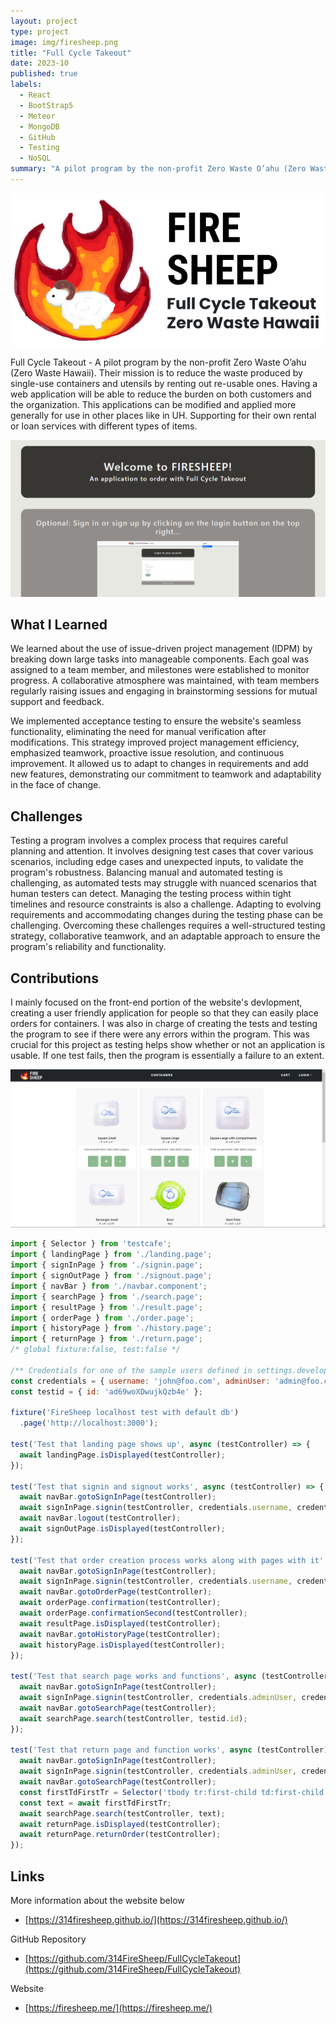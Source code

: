 ```yaml
---
layout: project
type: project
image: img/firesheep.png
title: "Full Cycle Takeout"
date: 2023-10
published: true
labels:
  - React
  - BootStrap5
  - Meteor
  - MongoDB
  - GitHub
  - Testing
  - NoSQL
summary: "A pilot program by the non-profit Zero Waste O’ahu (Zero Waste Hawaii). Their mission is to reduce the waste produced by single-use containers and utensils by renting out re-usable ones. Having a web application will be able to reduce the burden on both customers and the organization."
---
```


<img class="img-fluid" src="../img/FireSheep-FCTWhite.png">

Full Cycle Takeout - A pilot program by the non-profit Zero Waste O’ahu (Zero Waste Hawaii). Their mission is to reduce the waste produced by single-use containers and utensils by renting out re-usable ones. Having a web application will be able to reduce the burden on both customers and the organization. This applications can be modified and applied more generally for use in other places like in UH. Supporting for their own rental or loan services with different types of items.

<img class="img-fluid" src="../img/Landing-Final.png">

## What I Learned

We learned about the use of issue-driven project management (IDPM) by breaking down large tasks into manageable components. Each goal was assigned to a team member, and milestones were established to monitor progress. A collaborative atmosphere was maintained, with team members regularly raising issues and engaging in brainstorming sessions for mutual support and feedback.

We implemented acceptance testing to ensure the website's seamless functionality, eliminating the need for manual verification after modifications. This strategy improved project management efficiency, emphasized teamwork, proactive issue resolution, and continuous improvement. It allowed us to adapt to changes in requirements and add new features, demonstrating our commitment to teamwork and adaptability in the face of change.

## Challenges

Testing a program involves a complex process that requires careful planning and attention. It involves designing test cases that cover various scenarios, including edge cases and unexpected inputs, to validate the program's robustness. Balancing manual and automated testing is challenging, as automated tests may struggle with nuanced scenarios that human testers can detect. Managing the testing process within tight timelines and resource constraints is also a challenge. Adapting to evolving requirements and accommodating changes during the testing phase can be challenging. Overcoming these challenges requires a well-structured testing strategy, collaborative teamwork, and an adaptable approach to ensure the program's reliability and functionality.

## Contributions

I mainly focused on the front-end portion of the website's devlopment, creating a user friendly application for people so that they can easily place orders for containers. I was also in charge of creating the tests and testing the program to see if there were any errors within the program. This was crucial for this project as testing helps show whether or not an application is usable. If one test fails, then the program is essentially a failure to an extent. 

<img class="img-fluid" src="../img/Order-Prototype1.png">

```js
import { Selector } from 'testcafe';
import { landingPage } from './landing.page';
import { signInPage } from './signin.page';
import { signOutPage } from './signout.page';
import { navBar } from './navbar.component';
import { searchPage } from './search.page';
import { resultPage } from './result.page';
import { orderPage } from './order.page';
import { historyPage } from './history.page';
import { returnPage } from './return.page';
/* global fixture:false, test:false */

/** Credentials for one of the sample users defined in settings.development.json. */
const credentials = { username: 'john@foo.com', adminUser: 'admin@foo.com', password: 'changeme' };
const testid = { id: 'ad69woXDwujkQzb4e' };

fixture('FireSheep localhost test with default db')
  .page('http://localhost:3000');

test('Test that landing page shows up', async (testController) => {
  await landingPage.isDisplayed(testController);
});

test('Test that signin and signout works', async (testController) => {
  await navBar.gotoSignInPage(testController);
  await signInPage.signin(testController, credentials.username, credentials.password);
  await navBar.logout(testController);
  await signOutPage.isDisplayed(testController);
});

test('Test that order creation process works along with pages with it', async (testController) => {
  await navBar.gotoSignInPage(testController);
  await signInPage.signin(testController, credentials.username, credentials.password);
  await navBar.gotoOrderPage(testController);
  await orderPage.confirmation(testController);
  await orderPage.confirmationSecond(testController);
  await resultPage.isDisplayed(testController);
  await navBar.gotoHistoryPage(testController);
  await historyPage.isDisplayed(testController);
});

test('Test that search page works and functions', async (testController) => {
  await navBar.gotoSignInPage(testController);
  await signInPage.signin(testController, credentials.adminUser, credentials.password);
  await navBar.gotoSearchPage(testController);
  await searchPage.search(testController, testid.id);
});

test('Test that return page and function works', async (testController) => {
  await navBar.gotoSignInPage(testController);
  await signInPage.signin(testController, credentials.adminUser, credentials.password);
  await navBar.gotoSearchPage(testController);
  const firstTdFirstTr = Selector('tbody tr:first-child td:first-child').innerText;
  const text = await firstTdFirstTr;
  await searchPage.search(testController, text);
  await returnPage.isDisplayed(testController);
  await returnPage.returnOrder(testController);
});
```
## Links

More information about the website below
- [https://314firesheep.github.io/](https://314firesheep.github.io/)

GitHub Repository
- [https://github.com/314FireSheep/FullCycleTakeout](https://github.com/314FireSheep/FullCycleTakeout)

Website
- [https://firesheep.me/](https://firesheep.me/)